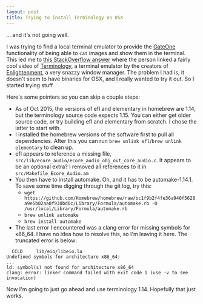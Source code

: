 ```yaml
---
layout: post
title: Trying to install Terminology on OSX
---
```


... and it's not going well.

I was trying to find a local terminal emulator to provide the [GateOne](http://liftoffsoftware.com/Products/GateOne)
functionality of being able to `cat` images and show them in the terminal. This led me to
[this StackOverflow answer](http://askubuntu.com/a/426843) where the person linked a fairly cool video of
[Terminology](https://www.enlightenment.org/about-terminology), a terminal emulator by the creators of
[Enlightenment](https://www.enlightenment.org/start), a very snazzy window manager. The problem I had is, it doesn't
seem to have binaries for OSX, and I really wanted to try it out. So I started trying stuff

Here's some pointers so you can skip a couple steps:

* As of Oct 2015, the versions of efl and elementary in homebrew are 1.14, but the terminology source code expects 1.15. You
  can either get older source code, or try building efl and elementary from scratch. I chose the latter to start with.
* I installed the homebrew versions of the software first to pull all dependencies. After this you can run
  `brew unlink efl`/`brew unlink elementary` to clean up.
* efl appears to reference a missing file, `src/lib/ecore_audio/ecore_audio_obj_out_core_audio.c`. It appears to be
  an optional extra? I removed all references to it in `src/Makefile_Ecore_Audio.am`
* You then have to install automake. Oh, and it has to be automake-1.14.1. To save some time digging through the git log, try this:
  * `wget https://github.com/Homebrew/homebrew/raw/bc1f9b2f4fe36a940f5628a9e5b02aa0f938bd6c/Library/Formula/automake.rb -O /usr/local/Library/Formula/automake.rb`
  * `brew unlink automake`
  * `brew install automake`
* The last error I encountered was a clang error for missing symbols for x86_64. I have no idea how to resolve this,
  so I'm leaving it here. The truncated error is below:

`  CCLD     lib/eio/libeio.la`    
`Undefined symbols for architecture x86_64:`    
`...`    
`ld: symbol(s) not found for architecture x86_64`    
`clang: error: linker command failed with exit code 1 (use -v to see invocation)`

Now I'm going to just go ahead and use terminology 1.14. Hopefully that just works.
